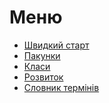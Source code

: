 Меню
======================
*  [Швидкий старт](cookbook/index.md)
*  [Пакунки](bundles/index.md)
*  [Класи](classes/index.md)
*  [Розвиток](contributing/index.md)
*  [Словник термінів](glossary.md)

